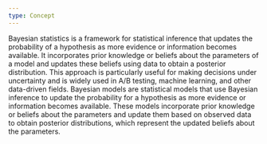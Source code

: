 ```yaml
---
type: Concept
---
```


Bayesian statistics is a framework for statistical inference that updates the probability of a hypothesis as more evidence or information becomes available. It incorporates prior knowledge or beliefs about the parameters of a model and updates these beliefs using data to obtain a posterior distribution. This approach is particularly useful for making decisions under uncertainty and is widely used in A/B testing, machine learning, and other data-driven fields. Bayesian models are statistical models that use Bayesian inference to update the probability for a hypothesis as more evidence or information becomes available. These models incorporate prior knowledge or beliefs about the parameters and update them based on observed data to obtain posterior distributions, which represent the updated beliefs about the parameters.